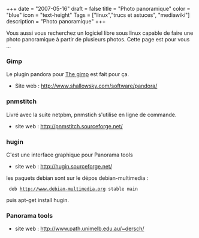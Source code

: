 +++
date = "2007-05-16"
draft = false
title = "Photo panoramique"
color = "blue"
icon = "text-height"
Tags = ["linux","trucs et astuces", "mediawiki"]
description = "Photo panoramique"
+++

Vous aussi vous recherchez un logiciel libre sous linux capable de faire
une photo panoramique à partir de plusieurs photos. Cette page est pour
vous ...

### Gimp

Le plugin pandora pour [The gimp](/wiki/the-gimp) est fait pour ça.

-   Site web : <http://www.shallowsky.com/software/pandora/>

### pnmstitch

Livré avec la suite netpbm, pnmstich s'utilise en ligne de commande.

-   site web : <http://pnmstitch.sourceforge.net/>

### hugin

C'est une interface graphique pour Panorama tools

-   site web : <http://hugin.sourceforge.net/>

les paquets debian sont sur le dépos debian-multimedia :

` deb `[`http://www.debian-multimedia.org`](http://www.debian-multimedia.org)` stable main`

puis apt-get install hugin.

### Panorama tools

-   site web : <http://www.path.unimelb.edu.au/~dersch/>

